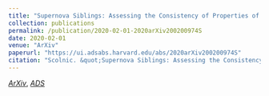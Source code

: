 ```yaml
---
title: "Supernova Siblings: Assessing the Consistency of Properties of Type Ia Supernovae that Share the Same Parent Galaxies"
collection: publications
permalink: /publication/2020-02-01-2020arXiv200200974S
date: 2020-02-01
venue: "ArXiv"
paperurl: "https://ui.adsabs.harvard.edu/abs/2020arXiv200200974S"
citation: "Scolnic. &quot;Supernova Siblings: Assessing the Consistency of Properties of Type Ia Supernovae that Share the Same Parent Galaxies.&quot; <i>ArXiv</i>, :, Feb 2020"
---
```


[*ArXiv*](https://arxiv.org/abs/2002.00974), [*ADS*](https://ui.adsabs.harvard.edu/abs/2020arXiv200200974S)
